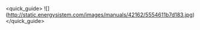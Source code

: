 <quick_guide>
![] (http://static.energysistem.com/images/manuals/42162/5554611b7d183.jpg)
</quick_guide>
